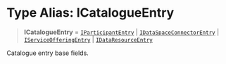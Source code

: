 # Type Alias: ICatalogueEntry

> **ICatalogueEntry** = [`IParticipantEntry`](../interfaces/IParticipantEntry.md) \| [`IDataSpaceConnectorEntry`](../interfaces/IDataSpaceConnectorEntry.md) \| [`IServiceOfferingEntry`](../interfaces/IServiceOfferingEntry.md) \| [`IDataResourceEntry`](../interfaces/IDataResourceEntry.md)

Catalogue entry base fields.
